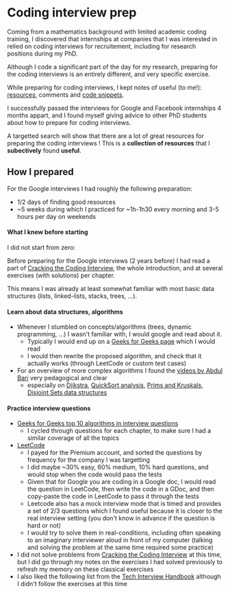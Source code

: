 # Coding interview prep

Coming from a mathematics background with limited academic coding training,
I discovered that internships at companies that I was interested in relied on coding interviews for recruitement, including for research positions during my PhD.

Although I code a significant part of the day for my research, preparing for the coding interviews is an entirely different, and very specific exercise.

While preparing for coding interviews, I kept notes of useful (to me!): [resources](https://github.com/hassony2/interview-prep/blob/master/resources.md), comments and [code snippets](https://github.com/hassony2/interview-prep/blob/master/to-know.md).

I successfully passed the interviews for Google and Facebook internships 4 months appart, and I found myself giving advice to other PhD students about how to prepare for coding interviews.

A targetted search will show that there are a lot of great resources for preparing the coding interviews ! 
This is a **collection of resources** that I **subectively** found **useful**.

## How I prepared

For the Google interviews I had roughly the following preparation:
- 1/2 days of finding good resources
- ~5 weeks during which I practiced for ~1h-1h30 every morning and 3-5 hours per day on weekends

#### What I knew before starting

I did not start from zero: 

Before preparing for the Google interviews (2 years before) I had read a part of [Cracking the Coding Interview](http://www.crackingthecodinginterview.com/), the whole introduction, and at several exercises (with solutions) per chapter.

This means I was already at least somewhat familiar with most basic data structures (lists, linked-lists, stacks, trees, ...).

#### Learn about data structures, algorithms

- Whenever I stumbled on concepts/algorithms (trees, dynamic programming, ...) I wasn't familiar with, I would google and read about it.
    - Typically I would end up on a [Geeks for Geeks page](https://www.geeksforgeeks.org/tree-traversals-inorder-preorder-and-postorder/) which I would read
    - I would then rewrite the proposed algorithm, and check that it actually works (through LeetCode or custom test cases)
- For an overview of more complex algorithms I found the [videos by Abdul Bari](https://www.youtube.com/watch?v=0IAPZzGSbME&list=PLDN4rrl48XKpZkf03iYFl-O29szjTrs_O) very pedagogical and clear
    - especially on [Djikstra](https://www.youtube.com/watch?v=XB4MIexjvY0&list=PLDN4rrl48XKpZkf03iYFl-O29szjTrs_O&index=45), [QuickSort analysis](https://www.youtube.com/watch?v=-qOVVRIZzao&list=PLDN4rrl48XKpZkf03iYFl-O29szjTrs_O&index=37), [Prims and Kruskals](https://www.youtube.com/watch?v=4ZlRH0eK-qQ&t=29s), [Disjoint Sets data structures](https://www.youtube.com/watch?v=wU6udHRIkcc&list=PLDN4rrl48XKpZkf03iYFl-O29szjTrs_O&index=17)

#### Practice interview questions

-  [Geeks for Geeks top 10 algorithms in interview questions](https://www.geeksforgeeks.org/top-10-algorithms-in-interview-questions/)
    - I cycled through questions for each chapter, to make sure I had a similar coverage of all the topics
-  [LeetCode](https://leetcode.com/)
    - I payed for the Premium account, and sorted the questions by frequency for the company I was targetting
    - I did maybe ~30% easy, 60% medium, 10% hard questions, and would stop when the code would pass the tests
    - Given that for Google you are coding in a Google doc, I would read the question in LeetCode, then write the code in a GDoc, and then copy-paste the code in LeetCode to pass it through the tests
    - Leetcode also has a mock interview mode that is timed and provides a set of 2/3 questions which I found useful because it is closer to the real interview setting (you don't know in advance if the question is hard or not)
    - I would try to solve them in real-conditions, including often speaking to an imaginary interviewer aloud in front of my computer (talking and solving the problem at the same time required some practice)
-  I did not solve problems from [Cracking the Coding Interview](http://www.crackingthecodinginterview.com/) at this time, but I did go through my notes on the exercises I had solved previously to refresh my memory on these classical exercises
- I also liked the following list from the [Tech Interview Handbook](https://yangshun.github.io/tech-interview-handbook/best-practice-questions) although I didn't follow the exercises at this time
    

    
